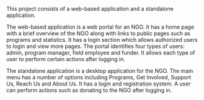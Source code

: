 This project consists of a web-based application and a standalone application.

The web-based application is a web portal for an NGO. It has a home page with a brief overview of the NGO along with links to public pages such as programs and statistics. It has a login section which allows authorized users to login and view more pages. The portal identifies four types of users: admin, program manager, field employee and funder. It allows each type of user to perform certain actions after logging in.

The standalone application is a desktop application for the NGO. The main menu has a number of options including Programs, Get Involved, Support Us, Reach Us and About Us. It has a login and registration system. A user can perform actions such as donating to the NGO after logging in.